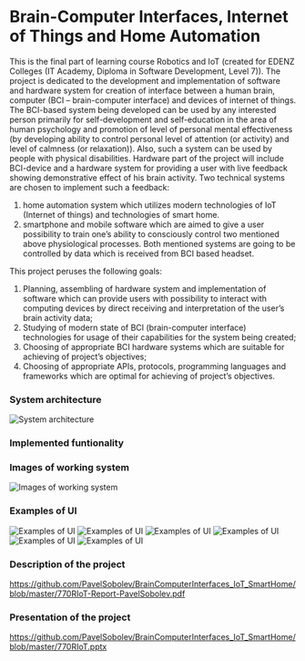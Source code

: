 # Brain-Computer Interfaces, Internet of Things and Home Automation

This is the final part of learning course Robotics and IoT (created for EDENZ Colleges (IT Academy, Diploma in Software Development, Level 7)).
The project is dedicated to the development and implementation of software and hardware system for creation of interface between a human brain, computer (BCI – brain-computer interface) and devices of internet of things. The BCI-based system being developed can be used by any interested person primarily for self-development and self-education in the area of human psychology and promotion of level of personal mental effectiveness (by developing ability to control personal level of attention (or activity) and level of calmness (or relaxation)). Also, such a system can be used by people with physical disabilities.  Hardware part of the project will include BCI-device and a hardware system for providing a user with live feedback showing demonstrative effect of his brain activity.  Two technical systems are chosen to implement such a feedback:
1.	home automation system which utilizes modern technologies of IoT (Internet of things) and technologies of smart home.
2.	smartphone and mobile software which are aimed to give a user possibility to train one’s ability to consciously control two mentioned above physiological processes.
Both mentioned systems are going to be controlled by data which is received from BCI based headset.

This project peruses the following goals:
1.	Planning, assembling of hardware system and implementation of software which can provide users with possibility to interact with computing devices by direct receiving and interpretation of the user’s brain activity data;
2.	Studying of modern state of BCI (brain-computer interface) technologies for usage of their capabilities for the system being created;
3.	Choosing of appropriate BCI hardware systems which are suitable for achieving of project’s objectives;
4.	Choosing of appropriate APIs, protocols, programming languages and frameworks which are optimal for achieving of project’s objectives.

### System architecture
![System architecture](https://github.com/PavelSobolev/BrainComputerInterfaces_IoT_SmartHome/blob/master/1.png)

### Implemented funtionality


### Images of working system
![Images of working system](https://github.com/PavelSobolev/BrainComputerInterfaces_IoT_SmartHome/blob/master/2.png)

### Examples of UI

![Examples of UI](https://github.com/PavelSobolev/BrainComputerInterfaces_IoT_SmartHome/blob/master/uiimg/01.jpeg) ![Examples of UI](https://github.com/PavelSobolev/BrainComputerInterfaces_IoT_SmartHome/blob/master/uiimg/02.jpeg) ![Examples of UI](https://github.com/PavelSobolev/BrainComputerInterfaces_IoT_SmartHome/blob/master/uiimg/03.jpeg) ![Examples of UI](https://github.com/PavelSobolev/BrainComputerInterfaces_IoT_SmartHome/blob/master/uiimg/04.jpeg) ![Examples of UI](https://github.com/PavelSobolev/BrainComputerInterfaces_IoT_SmartHome/blob/master/uiimg/05.jpeg) ![Examples of UI](https://github.com/PavelSobolev/BrainComputerInterfaces_IoT_SmartHome/blob/master/uiimg/06.jpeg)       

### Description of the project
https://github.com/PavelSobolev/BrainComputerInterfaces_IoT_SmartHome/blob/master/770RIoT-Report-PavelSobolev.pdf

### Presentation of the project
https://github.com/PavelSobolev/BrainComputerInterfaces_IoT_SmartHome/blob/master/770RIoT.pptx
